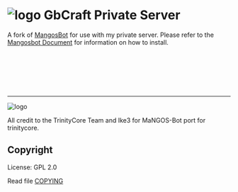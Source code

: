# ![logo](http://i.imgur.com/f7LUntW.png) GbCraft Private Server

A fork of [MangosBot](https://github.com/ike3/mangosbot) for use with my private server. Please refer to the [Mangosbot Document](http://ike3.github.io/mangosbot-docs/) for information on how to install. 



<br/>

<br/>

<br/>

<br/>

<br/>






___

![logo](http://www.trinitycore.org/f/public/style_images/1_trinitycore.png)  

All credit to the TrinityCore Team  and Ike3 for MaNGOS-Bot port for trinitycore.


## Copyright

License: GPL 2.0

Read file [COPYING](COPYING)


